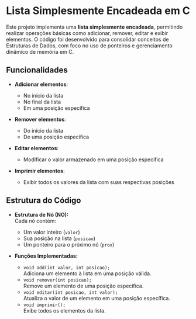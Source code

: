 # Lista Simplesmente Encadeada em C  

Este projeto implementa uma **lista simplesmente encadeada**, permitindo realizar operações básicas como adicionar, remover, editar e exibir elementos. O código foi desenvolvido para consolidar conceitos de Estruturas de Dados, com foco no uso de ponteiros e gerenciamento dinâmico de memória em C.  

## Funcionalidades  

- **Adicionar elementos**:  
  - No início da lista  
  - No final da lista  
  - Em uma posição específica  

- **Remover elementos**:  
  - Do início da lista  
  - De uma posição específica  

- **Editar elementos**:  
  - Modificar o valor armazenado em uma posição específica  

- **Imprimir elementos**:  
  - Exibir todos os valores da lista com suas respectivas posições  

## Estrutura do Código  

- **Estrutura de Nó (NO):**  
  Cada nó contém:  
  - Um valor inteiro (`valor`)  
  - Sua posição na lista (`posicao`)  
  - Um ponteiro para o próximo nó (`prox`)  

- **Funções Implementadas:**  
  - `void add(int valor, int posicao);`  
    Adiciona um elemento à lista em uma posição válida.  
  - `void remover(int posicao);`  
    Remove um elemento de uma posição específica.  
  - `void editar(int posicao, int valor);`  
    Atualiza o valor de um elemento em uma posição específica.  
  - `void imprimir();`  
    Exibe todos os elementos da lista.  
